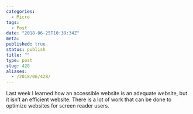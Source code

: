 ```yaml
---
categories:
  - Micro
tags:
  - Post
date: "2018-06-25T10:39:34Z"
meta:
published: true
status: publish
title: ""
type: post
slug: 428
aliases:
  - /2018/06/428/
---
```

<p>Last week I learned how an accessible website is an adequate website, but it isn’t an efficient website. There is a lot of work that can be done to optimize websites for screen reader users.</p>
